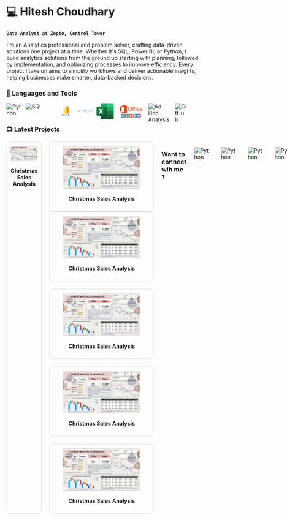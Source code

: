 # 💻 Hitesh Choudhary
**`Data Analyst at Zepto, Control Tower`**

I'm an Analytics professional and problem solver, crafting data-driven solutions one project at a time. Whether it's SQL, Power BI, or Python, I build analytics solutions from the ground up starting with planning, followed by implementation, and optimizing processes to improve efficiency. Every project I take on aims to simplify workflows and deliver actionable insights, helping businesses make smarter, data-backed decisions.

### 🧰 Languages and Tools

<img align="left" alt="Python" width="40px" style="padding-right:10px;" src="https://cdn.jsdelivr.net/gh/devicons/devicon/icons/python/python-plain.svg" /> 
<img align="left" alt="SQl" width="75px" style="padding-right:10px;" src="https://github.com/Hitesh9020/Events/blob/main/images.png"/>
<img align="left" alt="Power BI" width="40px" style="padding-right:10px;" src="https://github.com/Hitesh9020/Microsoft-Power-BI/blob/main/Power%20Bi%20Icon.png" />
<img align="left" alt="Tableau" width="40px" style="padding-right:10px;" src="https://github.com/Hitesh9020/Microsoft-Power-BI/blob/main/Tableau%20icon.png" />
<img align="left" alt="Microsoft Excel" width="45px" style="padding-right:10px;" src="https://github.com/Hitesh9020/Microsoft-Excel/blob/main/Excel%20Icon.jpeg"/>
<img align="left" alt="Microsoft Tools" width="70px" style="padding-right:10px;" src="https://github.com/Hitesh9020/Microsoft-Excel/blob/main/Microsoft%20Tools%20Icon.png" />
<img align="left" alt="Ad Hoc Analysis" width="60px" style="padding-right:10px;" src="https://github.com/Hitesh9020/Events/blob/main/Ad%20hoc%20Analysis%20%26%20Reporting.png" />
<img align="left" alt="GitHub" width="30px" style="padding-right:10px;" src="https://cdn.jsdelivr.net/gh/devicons/devicon/icons/github/github-original.svg" />
<br />
<br />


### 📺 Latest Projects 

<div align="left">
  <!-- Wrapper for two rows -->
  <div style="display: flex; justify-content: space-between; gap: 20px;">
    <!-- First Row of Cards -->
    <!-- Card 1 (Left) -->
    <div style="width: 250px; text-align: center; border: 1px solid #ddd; border-radius: 8px; padding: 10px;">
      <a href="https://github.com/Hitesh9020/Microsoft-Power-BI/tree/main/Christmas%20Sales%20Analysis">
        <img src="https://github.com/Hitesh9020/Microsoft-Power-BI/blob/main/Christmas%20Sales%20Analysis/Christmas%20Sales%20Analysis%20Page.png" alt="Christmas Sales Analysis" width="200"/>
      </a>
      <p><strong>Christmas Sales Analysis</strong></p>
    </div>
    <!-- Card 2 (Center) -->
    <div align="center">
    <div style="width: 250px; text-align: center; border: 1px solid #ddd; border-radius: 8px; padding: 10px;">
      <a href="https://github.com/Hitesh9020/Microsoft-Power-BI/tree/main/Christmas%20Sales%20Analysis">
        <img src="https://github.com/Hitesh9020/Microsoft-Power-BI/blob/main/Christmas%20Sales%20Analysis/Christmas%20Sales%20Analysis%20Page.png" alt="Christmas Sales Analysis" width="200"/>
      </a>
      <p><strong>Christmas Sales Analysis</strong></p>
    </div>
   <div align="right">
    <div style="width: 250px; text-align: center; border: 1px solid #ddd; border-radius: 8px; padding: 10px;">
      <a href="https://github.com/Hitesh9020/Microsoft-Power-BI/tree/main/Christmas%20Sales%20Analysis">
        <img src="https://github.com/Hitesh9020/Microsoft-Power-BI/blob/main/Christmas%20Sales%20Analysis/Christmas%20Sales%20Analysis%20Page.png" alt="Christmas Sales Analysis" width="200"/>
      </a>
      <p><strong>Christmas Sales Analysis</strong></p>
    </div>

  </div>
  <div style="display: flex; flex-wrap: wrap; justify-content: space-between; gap: 20px; margin-top: 20px;">
    <!-- Card 4 (Left) -->
    <div style="width: 250px; text-align: center; border: 1px solid #ddd; border-radius: 8px; padding: 10px;">
      <a href="https://github.com/Hitesh9020/Microsoft-Power-BI/tree/main/Christmas%20Sales%20Analysis">
        <img src="https://github.com/Hitesh9020/Microsoft-Power-BI/blob/main/Christmas%20Sales%20Analysis/Christmas%20Sales%20Analysis%20Page.png" alt="Christmas Sales Analysis" width="200"/>
      </a>
      <p><strong>Christmas Sales Analysis</strong></p>
    </div>
    <!-- Card 5 (Center) -->
    <div style="width: 250px; text-align: center; border: 1px solid #ddd; border-radius: 8px; padding: 10px;">
      <a href="https://github.com/Hitesh9020/Microsoft-Power-BI/tree/main/Christmas%20Sales%20Analysis">
        <img src="https://github.com/Hitesh9020/Microsoft-Power-BI/blob/main/Christmas%20Sales%20Analysis/Christmas%20Sales%20Analysis%20Page.png" alt="Christmas Sales Analysis" width="200"/>
      </a>
      <p><strong>Christmas Sales Analysis</strong></p>
    </div>
    <!-- Card 6 (Right) -->
    <div style="width: 250px; text-align: center; border: 1px solid #ddd; border-radius: 8px; padding: 10px;">
      <a href="https://github.com/Hitesh9020/Microsoft-Power-BI/tree/main/Christmas%20Sales%20Analysis">
        <img src="https://github.com/Hitesh9020/Microsoft-Power-BI/blob/main/Christmas%20Sales%20Analysis/Christmas%20Sales%20Analysis%20Page.png" alt="Christmas Sales Analysis" width="200"/>
      </a>
      <p><strong>Christmas Sales Analysis</strong></p>
    </div>

  </div>
</div>


### Want to connect wih me ?

[<img  align="left" alt="Python" width="40px" style="padding-right:10px;" src="https://github.com/Hitesh9020/Research_Work/blob/main/Email.png"/>](https://mail.google.com/mail/u/0/#inbox=1)  

[<img  align="left" alt="Python" width="40px" style="padding-right:10px;" src="https://github.com/Hitesh9020/Research_Work/blob/main/Instagram.jpeg"/>](https://www.instagram.com/hitesh79.80/)  

[<img  align="left" alt="Python" width="40px" style="padding-right:10px;" src="https://github.com/Hitesh9020/Research_Work/blob/main/Linkedln.png"/>](https://www.linkedin.com/in/hitesh-choudhary-9020/)  

[<img  align="left" alt="Python" width="40px" style="padding-right:10px;" src="https://github.com/Hitesh9020/Research_Work/blob/main/X%20Icon.png"/>](https://x.com/Hitesh_7980) 
<br />


Feel Free to Connect with me!

